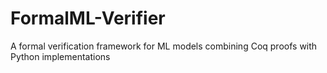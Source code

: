 # FormalML-Verifier
A formal verification framework for ML models combining Coq proofs with Python implementations
